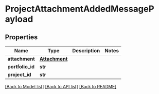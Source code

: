 # ProjectAttachmentAddedMessagePayload

## Properties
Name | Type | Description | Notes
------------ | ------------- | ------------- | -------------
**attachment** | [**Attachment**](Attachment.md) |  | 
**portfolio_id** | **str** |  | 
**project_id** | **str** |  | 

[[Back to Model list]](../README.md#documentation-for-models) [[Back to API list]](../README.md#documentation-for-api-endpoints) [[Back to README]](../README.md)


